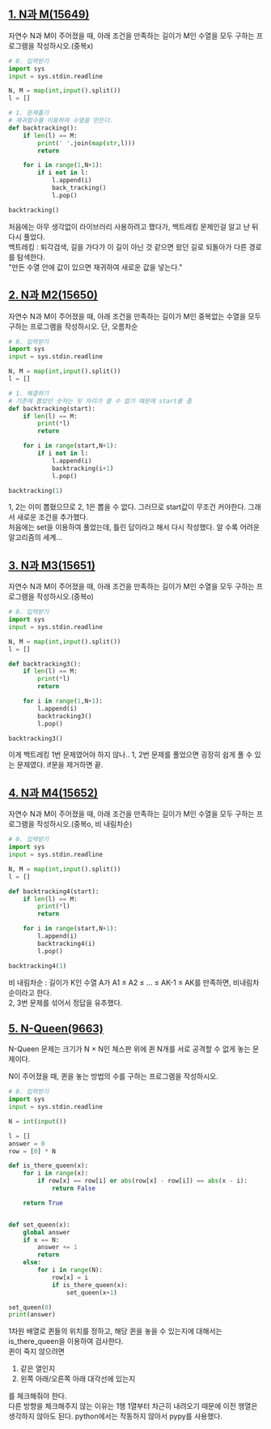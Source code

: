 ## [1. N과 M(15649)](https://www.acmicpc.net/problem/15649)

자연수 N과 M이 주어졌을 때, 아래 조건을 만족하는 길이가 M인 수열을 모두 구하는 프로그램을 작성하시오.(중복x)

```python
# 0. 입력받기
import sys
input = sys.stdin.readline

N, M = map(int,input().split())
l = []

# 1. 문제풀기
# 재귀함수를 이용하여 수열을 만든다.
def backtracking():
    if len(l) == M:
        print(' '.join(map(str,l)))
        return

    for i in range(1,N+1):
        if i not in l:
            l.append(i)
            back_tracking()
            l.pop()

backtracking()
```

처음에는 아무 생각없이 라이브러리 사용하려고 했다가, 백트레킹 문제인걸 알고 난 뒤 다시 풀었다.  
백트레킹 : 퇴각검색, 길을 가다가 이 길이 아닌 것 같으면 왔던 길로 되돌아가 다른 경로를 탐색한다.  
"만든 수열 안에 값이 있으면 재귀하여 새로운 값을 넣는다."

## [2. N과 M2(15650)](https://www.acmicpc.net/problem/15650)

자연수 N과 M이 주어졌을 때, 아래 조건을 만족하는 길이가 M인 중복없는 수열을 모두 구하는 프로그램을 작성하시오. 단, 오름차순

```python
# 0. 입력받기
import sys
input = sys.stdin.readline

N, M = map(int,input().split())
l = []

# 1. 해결하기
# 기존에 뽑았던 숫자는 뒷 자리가 클 수 없기 때문에 start를 줌
def backtracking(start):
    if len(l) == M:
        print(*l)
        return

    for i in range(start,N+1):
        if i not in l:
            l.append(i)
            backtracking(i+1)
            l.pop()

backtracking(1)
```

1, 2는 이미 뽑혔으므로 2, 1은 뽑을 수 없다. 그러므로 start값이 무조건 커야한다. 그래서 새로운 조건을 추가했다.  
처음에는 set을 이용하여 풀었는데, 틀린 답이라고 해서 다시 작성했다. 알 수록 어려운 알고리즘의 세계...

## [3. N과 M3(15651)](https://www.acmicpc.net/problem/15651)

자연수 N과 M이 주어졌을 때, 아래 조건을 만족하는 길이가 M인 수열을 모두 구하는 프로그램을 작성하시오.(중복o)

```python
# 0. 입력받기
import sys
input = sys.stdin.readline

N, M = map(int,input().split())
l = []

def backtracking3():
    if len(l) == M:
        print(*l)
        return

    for i in range(1,N+1):
        l.append(i)
        backtracking3()
        l.pop()

backtracking3()
```

이게 백트레킹 1번 문제였어야 하지 않나.. 1, 2번 문제를 풀었으면 굉장히 쉽게 풀 수 있는 문제였다. if문을 제거하면 끝.

## [4. N과 M4(15652)](https://www.acmicpc.net/problem/15652)

자연수 N과 M이 주어졌을 때, 아래 조건을 만족하는 길이가 M인 수열을 모두 구하는 프로그램을 작성하시오.(중복o, 비 내림차순)

```python
# 0. 입력받기
import sys
input = sys.stdin.readline

N, M = map(int,input().split())
l = []

def backtracking4(start):
    if len(l) == M:
        print(*l)
        return

    for i in range(start,N+1):
        l.append(i)
        backtracking4(i)
        l.pop()

backtracking4(1)
```

비 내림차순 : 길이가 K인 수열 A가 A1 ≤ A2 ≤ ... ≤ AK-1 ≤ AK를 만족하면, 비내림차순이라고 한다.  
2, 3번 문제를 섞어서 정답을 유추했다.

## [5. N-Queen(9663)](https://www.acmicpc.net/problem/9663)

N-Queen 문제는 크기가 N × N인 체스판 위에 퀸 N개를 서로 공격할 수 없게 놓는 문제이다.

N이 주어졌을 때, 퀸을 놓는 방법의 수를 구하는 프로그램을 작성하시오.

```python
# 0. 입력받기
import sys
input = sys.stdin.readline

N = int(input())

l = []
answer = 0
row = [0] * N

def is_there_queen(x):
    for i in range(x):
        if row[x] == row[i] or abs(row[x] - row[i]) == abs(x - i):
            return False

    return True


def set_queen(x):
    global answer
    if x == N:
        answer += 1
        return
    else:
        for i in range(N):
            row[x] = i
            if is_there_queen(x):
                set_queen(x+1)

set_queen(0)
print(answer)
```

1차원 배열로 퀸들의 위치를 정하고, 해당 퀸을 놓을 수 있는지에 대해서는 is_there_queen을 이용하여 검사한다.  
퀸이 죽지 않으려면

1. 같은 열인지
2. 왼쪽 아래/오른쪽 아래 대각선에 있는지

를 체크해줘야 한다.  
다른 방향을 체크해주지 않는 이유는 1행 1열부터 차근히 내려오기 때문에 이전 행열은 생각하지 않아도 된다.
python에서는 작동하지 않아서 pypy를 사용했다.
